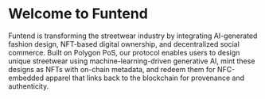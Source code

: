 # Welcome to Funtend

Funtend is transforming the streetwear industry by integrating AI-generated fashion design, NFT-based digital ownership, and decentralized social commerce. Built on Polygon PoS, our protocol enables users to design unique streetwear using machine-learning-driven generative AI, mint these designs as NFTs with on-chain metadata, and redeem them for NFC-embedded apparel that links back to the blockchain for provenance and authenticity.